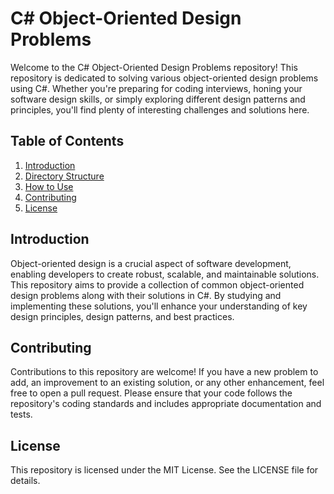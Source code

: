 # C# Object-Oriented Design Problems

Welcome to the C# Object-Oriented Design Problems repository! This repository is dedicated to solving various object-oriented design problems using C#. Whether you're preparing for coding interviews, honing your software design skills, or simply exploring different design patterns and principles, you'll find plenty of interesting challenges and solutions here.

## Table of Contents

1. [Introduction](#introduction)
2. [Directory Structure](#directory-structure)
3. [How to Use](#how-to-use)
4. [Contributing](#contributing)
5. [License](#license)

## Introduction

Object-oriented design is a crucial aspect of software development, enabling developers to create robust, scalable, and maintainable solutions. This repository aims to provide a collection of common object-oriented design problems along with their solutions in C#. By studying and implementing these solutions, you'll enhance your understanding of key design principles, design patterns, and best practices.

## Contributing
Contributions to this repository are welcome! If you have a new problem to add, an improvement to an existing solution, or any other enhancement, feel free to open a pull request. Please ensure that your code follows the repository's coding standards and includes appropriate documentation and tests.

## License
This repository is licensed under the MIT License. See the LICENSE file for details.